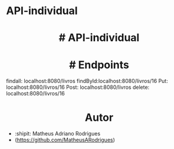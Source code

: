 # API-individual

<h1 align="center"># API-individual</h1>

<h1 align="center"># Endpoints</h1> 
<p>
  findall: localhost:8080/livros
  findById:localhost:8080/livros/16 
  Put: localhost:8080/livros/16
  Post: localhost:8080/livros
  delete: localhost:8080/livros/16
</p>
    
 <h1 align="center"> Autor </h1>

-  :shipit: Matheus Adriano Rodrigues 
-  (https://github.com/MatheusARodrigues)

<div align="center">
